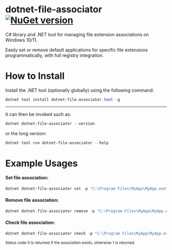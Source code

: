 # dotnet-file-associator [![NuGet version](https://badge.fury.io/nu/dotnet-file-associator.tool.svg?icon=si%3Anuget)](https://www.nuget.org/packages/dotnet-file-associator.tool)

C# library and .NET tool for managing file extension associations on Windows 10/11.

Easily set or remove default applications for specific file extensions programmatically, with full registry integration.

# How to Install

Install the .NET tool (optionally globally) using the following command:
```powershell
dotnet tool install dotnet-file-associator.tool -g
```
<hr>

It can then be invoked such as:
```powershell
dotnet dotnet-file-associator --version
```
or the long version:
```powershell
dotnet tool run dotnet-file-associator --help
```

# Example Usages

#### Set file association:
```powershell
dotnet dotnet-file-associator set -p "C:\Program Files\MyApp\MyApp.exe" -e ".abc"
```

#### Remove file association:
```csharp
dotnet dotnet-file-associator remove -p "C:\Program Files\MyApp\MyApp.exe" -e ".abc"
```

#### Check file association:

```csharp
dotnet dotnet-file-associator check -p "C:\Program Files\MyApp\MyApp.exe" -e ".abc"
```
<sub>Status code 0 is returned if the association exists, otherwise 1 is returned.</sub>